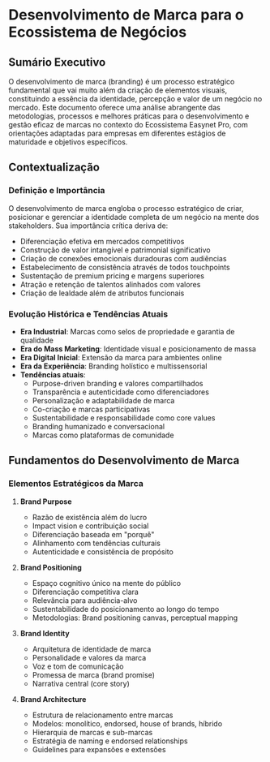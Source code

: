 # Desenvolvimento de Marca para o Ecossistema de Negócios

## Sumário Executivo
O desenvolvimento de marca (branding) é um processo estratégico fundamental que vai muito além da criação de elementos visuais, constituindo a essência da identidade, percepção e valor de um negócio no mercado. Este documento oferece uma análise abrangente das metodologias, processos e melhores práticas para o desenvolvimento e gestão eficaz de marcas no contexto do Ecossistema Easynet Pro, com orientações adaptadas para empresas em diferentes estágios de maturidade e objetivos específicos.

## Contextualização

### Definição e Importância
O desenvolvimento de marca engloba o processo estratégico de criar, posicionar e gerenciar a identidade completa de um negócio na mente dos stakeholders. Sua importância crítica deriva de:

- Diferenciação efetiva em mercados competitivos
- Construção de valor intangível e patrimonial significativo
- Criação de conexões emocionais duradouras com audiências
- Estabelecimento de consistência através de todos touchpoints
- Sustentação de premium pricing e margens superiores
- Atração e retenção de talentos alinhados com valores
- Criação de lealdade além de atributos funcionais

### Evolução Histórica e Tendências Atuais
- **Era Industrial**: Marcas como selos de propriedade e garantia de qualidade 
- **Era do Mass Marketing**: Identidade visual e posicionamento de massa
- **Era Digital Inicial**: Extensão da marca para ambientes online
- **Era da Experiência**: Branding holístico e multissensorial
- **Tendências atuais**:
  - Purpose-driven branding e valores compartilhados
  - Transparência e autenticidade como diferenciadores
  - Personalização e adaptabilidade de marca
  - Co-criação e marcas participativas
  - Sustentabilidade e responsabilidade como core values
  - Branding humanizado e conversacional
  - Marcas como plataformas de comunidade

## Fundamentos do Desenvolvimento de Marca

### Elementos Estratégicos da Marca

1. **Brand Purpose**
   - Razão de existência além do lucro
   - Impact vision e contribuição social
   - Diferenciação baseada em "porquê"
   - Alinhamento com tendências culturais
   - Autenticidade e consistência de propósito

2. **Brand Positioning**
   - Espaço cognitivo único na mente do público
   - Diferenciação competitiva clara
   - Relevância para audiência-alvo
   - Sustentabilidade do posicionamento ao longo do tempo
   - Metodologias: Brand positioning canvas, perceptual mapping

3. **Brand Identity**
   - Arquitetura de identidade de marca
   - Personalidade e valores da marca
   - Voz e tom de comunicação
   - Promessa de marca (brand promise)
   - Narrativa central (core story)

4. **Brand Architecture**
   - Estrutura de relacionamento entre marcas
   - Modelos: monolítico, endorsed, house of brands, híbrido
   - Hierarquia de marcas e sub-marcas
   - Estratégia de naming e endorsed relationships
   - Guidelines para expansões e extensões